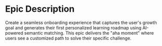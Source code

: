 # Epic Description

Create a seamless onboarding experience that captures the user's growth goal and generates their first personalized learning roadmap using AI-powered semantic matching. This epic delivers the "aha moment" where users see a customized path to solve their specific challenge.

